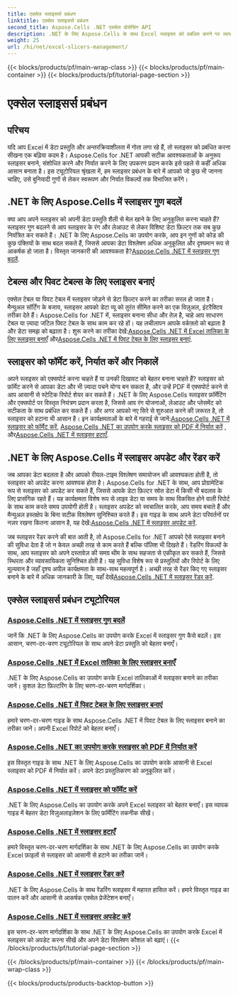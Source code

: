 ```yaml
---
title: एक्सेल स्लाइसर्स प्रबंधन
linktitle: एक्सेल स्लाइसर्स प्रबंधन
second_title: Aspose.Cells .NET एक्सेल प्रोसेसिंग API
description: .NET के लिए Aspose.Cells के साथ Excel स्लाइसर को प्रबंधित करने पर व्यापक ट्यूटोरियल देखें। स्लाइसर को आसानी से बनाने, अपडेट करने, फ़ॉर्मेट करने और निर्यात करने का तरीका जानें।
weight: 25
url: /hi/net/excel-slicers-management/
---
```


{{< blocks/products/pf/main-wrap-class >}}
{{< blocks/products/pf/main-container >}}
{{< blocks/products/pf/tutorial-page-section >}}

# एक्सेल स्लाइसर्स प्रबंधन

## परिचय

यदि आप Excel में डेटा प्रस्तुति और अन्तरक्रियाशीलता में गोता लगा रहे हैं, तो स्लाइसर को प्रबंधित करना सीखना एक बढ़िया कदम है। Aspose.Cells for .NET आपकी सटीक आवश्यकताओं के अनुरूप स्लाइसर बनाने, संशोधित करने और निर्यात करने के लिए उपकरण प्रदान करके इसे पहले से कहीं अधिक आसान बनाता है। इस ट्यूटोरियल श्रृंखला में, हम स्लाइसर प्रबंधन के बारे में आपको जो कुछ भी जानना चाहिए, उसे बुनियादी गुणों से लेकर स्वरूपण और निर्यात विकल्पों तक विभाजित करेंगे।

## .NET के लिए Aspose.Cells में स्लाइसर गुण बदलें
क्या आप अपने स्लाइसर को अपनी डेटा प्रस्तुति शैली से मेल खाने के लिए अनुकूलित करना चाहते हैं? स्लाइसर गुण बदलने से आप स्लाइसर के रंग और लेआउट से लेकर विशिष्ट डेटा फ़िल्टर तक सब कुछ नियंत्रित कर सकते हैं। .NET के लिए Aspose.Cells का उपयोग करके, आप इन गुणों को कोड की कुछ पंक्तियों के साथ बदल सकते हैं, जिससे आपका डेटा विश्लेषण अधिक अनुकूलित और दृश्यमान रूप से आकर्षक हो जाता है। विस्तृत जानकारी की आवश्यकता है?[Aspose.Cells .NET में स्लाइसर गुण बदलें](./change-slicer-properties/).

## टेबल्स और पिवट टेबल्स के लिए स्लाइसर बनाएं
 एक्सेल टेबल या पिवट टेबल में स्लाइसर जोड़ने से डेटा फ़िल्टर करने का तरीका सरल हो जाता है। मैन्युअल सॉर्टिंग के बजाय, स्लाइसर आपको डेटा व्यू को तुरंत सीमित करने का एक विज़ुअल, इंटरैक्टिव तरीका देते हैं। Aspose.Cells for .NET में, स्लाइसर बनाना सीधा और तेज़ है, चाहे आप साधारण टेबल या ज़्यादा जटिल पिवट टेबल के साथ काम कर रहे हों। यह लचीलापन आपके वर्कफ़्लो को बढ़ाता है और डेटा समझ को बढ़ाता है। शुरू करने का तरीका देखें:[Aspose.Cells .NET में Excel तालिका के लिए स्लाइसर बनाएँ](./create-slicer-excel-table/) और[Aspose.Cells .NET में पिवट टेबल के लिए स्लाइसर बनाएं](./create-slicer-pivot-table/).

## स्लाइसर को फॉर्मेट करें, निर्यात करें और निकालें
 अपने स्लाइसर को एक्सपोर्ट करना चाहते हैं या उनकी दिखावट को बेहतर बनाना चाहते हैं? स्लाइसर को फ़ॉर्मेट करने से आपका डेटा और भी ज़्यादा पचने योग्य बन सकता है, और उन्हें PDF में एक्सपोर्ट करने से आप आसानी से स्टेटिक रिपोर्ट शेयर कर सकते हैं। .NET के लिए Aspose.Cells स्लाइसर फ़ॉर्मेटिंग और एक्सपोर्ट पर विस्तृत नियंत्रण प्रदान करता है, जिससे आप रंग योजनाओं, लेआउट और प्लेसमेंट को सटीकता के साथ प्रबंधित कर सकते हैं। और अगर आपको नए सिरे से शुरुआत करने की ज़रूरत है, तो स्लाइसर को हटाना भी आसान है। इन कार्यक्षमताओं के बारे में गहराई से जानें:[Aspose.Cells .NET में स्लाइसर को फॉर्मेट करें](./format-slicers/), [Aspose.Cells .NET का उपयोग करके स्लाइसर को PDF में निर्यात करें](./export-slicer-to-pdf/) , और[Aspose.Cells .NET में स्लाइसर हटाएँ](./remove-slicers/).

## .NET के लिए Aspose.Cells में स्लाइसर अपडेट और रेंडर करें

जब आपका डेटा बदलता है और आपको रीयल-टाइम विश्लेषण समायोजन की आवश्यकता होती है, तो स्लाइसर को अपडेट करना आवश्यक होता है। Aspose.Cells for .NET के साथ, आप प्रोग्रामेटिक रूप से स्लाइसर को अपडेट कर सकते हैं, जिससे आपके डेटा फ़िल्टर स्रोत डेटा में किसी भी बदलाव के लिए प्रासंगिक रहते हैं। यह कार्यक्षमता विशेष रूप से लाइव डेटा या समय के साथ विकसित होने वाली रिपोर्ट के साथ काम करते समय उपयोगी होती है। स्लाइसर अपडेट को स्वचालित करके, आप समय बचाते हैं और मैन्युअल हस्तक्षेप के बिना सटीक विश्लेषण सुनिश्चित करते हैं। इस गाइड के साथ अपने डेटा परिवर्तनों पर नज़र रखना कितना आसान है, यह देखें:[Aspose.Cells .NET में स्लाइसर अपडेट करें](./update-slicers/).

जब स्लाइसर रेंडर करने की बात आती है, तो Aspose.Cells for .NET आपको ऐसे स्लाइसर बनाने की सुविधा देता है जो न केवल अच्छी तरह से काम करते हैं बल्कि पॉलिश भी दिखते हैं। रेंडरिंग विकल्पों के साथ, आप स्लाइसर को अपने दस्तावेज़ की समग्र थीम के साथ सहजता से एकीकृत कर सकते हैं, जिससे स्थिरता और व्यावसायिकता सुनिश्चित होती है। यह सुविधा विशेष रूप से प्रस्तुतियों और रिपोर्ट के लिए मूल्यवान है जहाँ दृश्य अपील कार्यक्षमता के साथ-साथ महत्वपूर्ण है। अच्छी तरह से रेंडर किए गए स्लाइसर बनाने के बारे में अधिक जानकारी के लिए, यहाँ देखें[Aspose.Cells .NET में स्लाइसर रेंडर करें](./render-slicers/).

## एक्सेल स्लाइसर्स प्रबंधन ट्यूटोरियल
### [Aspose.Cells .NET में स्लाइसर गुण बदलें](./change-slicer-properties/)
जानें कि .NET के लिए Aspose.Cells का उपयोग करके Excel में स्लाइसर गुण कैसे बदलें। इस आसान, चरण-दर-चरण ट्यूटोरियल के साथ अपने डेटा प्रस्तुति को बेहतर बनाएँ।
### [Aspose.Cells .NET में Excel तालिका के लिए स्लाइसर बनाएँ](./create-slicer-excel-table/)
.NET के लिए Aspose.Cells का उपयोग करके Excel तालिकाओं में स्लाइसर बनाने का तरीका जानें। कुशल डेटा फ़िल्टरिंग के लिए चरण-दर-चरण मार्गदर्शिका।
### [Aspose.Cells .NET में पिवट टेबल के लिए स्लाइसर बनाएं](./create-slicer-pivot-table/)
हमारे चरण-दर-चरण गाइड के साथ Aspose.Cells .NET में पिवट टेबल के लिए स्लाइसर बनाने का तरीका जानें। अपनी Excel रिपोर्ट को बेहतर बनाएँ।
### [Aspose.Cells .NET का उपयोग करके स्लाइसर को PDF में निर्यात करें](./export-slicer-to-pdf/)
इस विस्तृत गाइड के साथ .NET के लिए Aspose.Cells का उपयोग करके आसानी से Excel स्लाइसर को PDF में निर्यात करें। अपने डेटा प्रस्तुतिकरण को अनुकूलित करें।
### [Aspose.Cells .NET में स्लाइसर को फॉर्मेट करें](./format-slicers/)
.NET के लिए Aspose.Cells का उपयोग करके अपने Excel स्लाइसर को बेहतर बनाएँ। इस व्यापक गाइड में बेहतर डेटा विज़ुअलाइज़ेशन के लिए फ़ॉर्मेटिंग तकनीक सीखें।
### [Aspose.Cells .NET में स्लाइसर हटाएँ](./remove-slicers/)
हमारे विस्तृत चरण-दर-चरण मार्गदर्शिका के साथ .NET के लिए Aspose.Cells का उपयोग करके Excel फ़ाइलों से स्लाइसर को आसानी से हटाने का तरीका जानें।
### [Aspose.Cells .NET में स्लाइसर रेंडर करें](./render-slicers/)
.NET के लिए Aspose.Cells के साथ रेंडरिंग स्लाइसर में महारत हासिल करें। हमारे विस्तृत गाइड का पालन करें और आसानी से आकर्षक एक्सेल प्रेजेंटेशन बनाएँ।
### [Aspose.Cells .NET में स्लाइसर अपडेट करें](./update-slicers/)
इस चरण-दर-चरण मार्गदर्शिका के साथ .NET के लिए Aspose.Cells का उपयोग करके Excel में स्लाइसर को अपडेट करना सीखें और अपने डेटा विश्लेषण कौशल को बढ़ाएं।
{{< /blocks/products/pf/tutorial-page-section >}}

{{< /blocks/products/pf/main-container >}}
{{< /blocks/products/pf/main-wrap-class >}}

{{< blocks/products/products-backtop-button >}}
